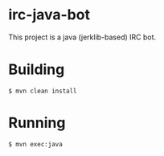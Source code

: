 irc-java-bot
====

This project is a java (jerklib-based) IRC bot.

Building
====

    $ mvn clean install


Running
====

    $ mvn exec:java


